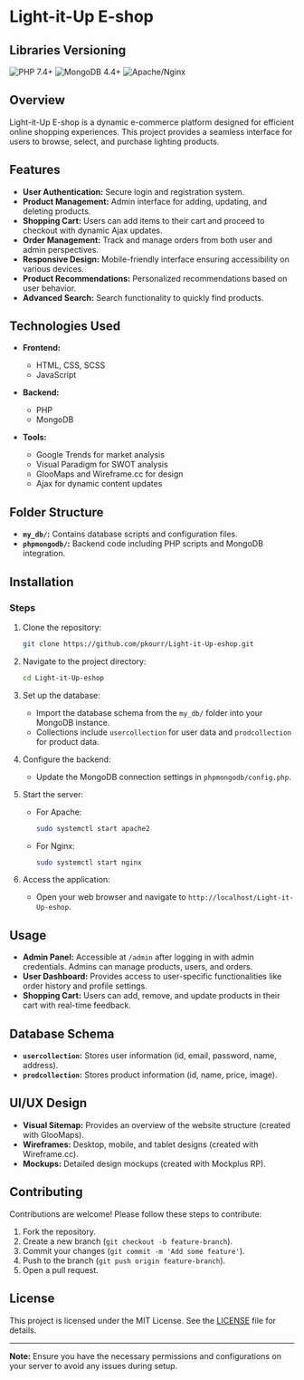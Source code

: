 # Light-it-Up E-shop

## Libraries Versioning

![PHP 7.4+](https://img.shields.io/badge/PHP-7.4%2B-blue)
![MongoDB 4.4+](https://img.shields.io/badge/MongoDB-4.4%2B-green)
![Apache/Nginx](https://img.shields.io/badge/Server-Apache%2FNginx-orange)

## Overview

Light-it-Up E-shop is a dynamic e-commerce platform designed for efficient online shopping experiences. This project provides a seamless interface for users to browse, select, and purchase lighting products.

## Features

- **User Authentication:** Secure login and registration system.
- **Product Management:** Admin interface for adding, updating, and deleting products.
- **Shopping Cart:** Users can add items to their cart and proceed to checkout with dynamic Ajax updates.
- **Order Management:** Track and manage orders from both user and admin perspectives.
- **Responsive Design:** Mobile-friendly interface ensuring accessibility on various devices.
- **Product Recommendations:** Personalized recommendations based on user behavior.
- **Advanced Search:** Search functionality to quickly find products.

## Technologies Used

- **Frontend:**
  - HTML, CSS, SCSS
  - JavaScript

- **Backend:**
  - PHP
  - MongoDB

- **Tools:**
  - Google Trends for market analysis
  - Visual Paradigm for SWOT analysis
  - GlooMaps and Wireframe.cc for design
  - Ajax for dynamic content updates

## Folder Structure

- **`my_db/`:** Contains database scripts and configuration files.
- **`phpmongodb/`:** Backend code including PHP scripts and MongoDB integration.

## Installation

### Steps

1. Clone the repository:
   ```bash
   git clone https://github.com/pkourr/Light-it-Up-eshop.git
   ```
2. Navigate to the project directory:
   ```bash
   cd Light-it-Up-eshop
   ```
3. Set up the database:
    - Import the database schema from the `my_db/` folder into your MongoDB instance.
    - Collections include `usercollection` for user data and `prodcollection` for product data.

4. Configure the backend:
    - Update the MongoDB connection settings in `phpmongodb/config.php`.

5. Start the server:
    - For Apache:
      ```bash
      sudo systemctl start apache2
      ```
    - For Nginx:
      ```bash
      sudo systemctl start nginx
      ```

6. Access the application:
    - Open your web browser and navigate to `http://localhost/Light-it-Up-eshop`.

## Usage

- **Admin Panel:** Accessible at `/admin` after logging in with admin credentials. Admins can manage products, users, and orders.
- **User Dashboard:** Provides access to user-specific functionalities like order history and profile settings.
- **Shopping Cart:** Users can add, remove, and update products in their cart with real-time feedback.

## Database Schema

- **`usercollection`:** Stores user information (id, email, password, name, address).
- **`prodcollection`:** Stores product information (id, name, price, image).

## UI/UX Design

- **Visual Sitemap:** Provides an overview of the website structure (created with GlooMaps).
- **Wireframes:** Desktop, mobile, and tablet designs (created with Wireframe.cc).
- **Mockups:** Detailed design mockups (created with Mockplus RP).

## Contributing

Contributions are welcome! Please follow these steps to contribute:

1. Fork the repository.
2. Create a new branch (`git checkout -b feature-branch`).
3. Commit your changes (`git commit -m 'Add some feature'`).
4. Push to the branch (`git push origin feature-branch`).
5. Open a pull request.

## License

This project is licensed under the MIT License. See the [LICENSE](LICENSE) file for details.

---

**Note:** Ensure you have the necessary permissions and configurations on your server to avoid any issues during setup.

